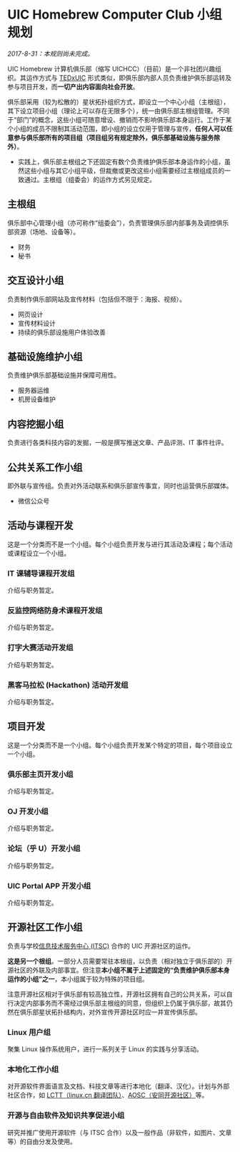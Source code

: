 # UIC Homebrew Computer Club 小组规划

_2017-8-31：本规则尚未完成。_

UIC Homebrew 计算机俱乐部（缩写 UICHCC）（目前）是一个非社团兴趣组织。其运作方式与 [TEDxUIC](https://tedxuic.com) 形式类似，即俱乐部内部人员负责维护俱乐部运转及参与项目开发，而**一切产出内容面向社会开放**。

俱乐部采用（较为松散的）星状拓扑组织方式，即设立一个中心小组（主根组），其下设立项目小组（理论上可以存在无限多个），统一由俱乐部主根组管理。不同于“部门”的概念，这些小组可随意增设、撤销而不影响俱乐部本身运行。工作于某个小组的成员不限制其活动范围，即小组的设立仅用于管理与宣传，**任何人可以任意参与俱乐部所有的项目组（项目组另有规定除外，俱乐部基础设施与服务除外）**。
  -  实践上，俱乐部主根组之下还固定有数个负责维护俱乐部本身运作的小组，虽然这些小组与其它小组平级，但裁撤或更改这些小组需要经过主根组成员的一致通过。主根组（组委会）的运作方式另见规定。

## 主根组

俱乐部中心管理小组（亦可称作“组委会”），负责管理俱乐部内部事务及调控俱乐部资源（场地、设备等）。

- 财务
- 秘书

## 交互设计小组

负责制作俱乐部网站及宣传材料（包括但不限于：海报、视频）。

- 网页设计
- 宣传材料设计
- 持续的俱乐部设施用户体验改善

## 基础设施维护小组

负责维护俱乐部基础设施并保障可用性。

- 服务器运维
- 机房设备维护

## 内容挖掘小组

负责进行各类科技内容的发掘，一般是撰写推送文章、产品评测、IT 事件社评。

## 公共关系工作小组

即外联与宣传组。负责对外活动联系和俱乐部宣传事宜，同时也运营俱乐部媒体。

- 微信公众号

## 活动与课程开发

这是一个分类而不是一个小组。每个小组负责开发与进行其活动及课程；每个活动或课程设立一个小组。

### IT 课辅导课程开发组

介绍与职务暂定。

### 反监控网络防身术课程开发组

介绍与职务暂定。

### 打字大赛活动开发组

介绍与职务暂定。

### 黑客马拉松 (Hackathon) 活动开发组

介绍与职务暂定。

## 项目开发

这是一个分类而不是一个小组。每个小组负责开发某个特定的项目，每个项目设立一个小组。

### 俱乐部主页开发小组

介绍与职务暂定。

### OJ 开发小组

介绍与职务暂定。

### 论坛（乎 U）开发小组

介绍与职务暂定。

### UIC Portal APP 开发小组

介绍与职务暂定。

## 开源社区工作小组

负责与学校[信息技术服务中心 (ITSC)](http://itsc.uic.edu.hk/en) 合作的 UIC 开源社区的运作。

**这是另一个根组**。一部分人员需要常驻本根组，以负责（相对独立于俱乐部的）开源社区的外联及内部事宜。但注意**本小组不属于上述固定的“负责维护俱乐部本身运作的小组”之一**，本小组属于较为特殊的项目组。

注意开源社区相对于俱乐部有较高独立性，开源社区拥有自己的公共关系，可以自行决定内部事务而不需经过俱乐部主根组的同意，但组织上仍属于俱乐部，故其仍然在俱乐部星状拓扑结构内，对外宣传开源社区时应一并宣传俱乐部。

### Linux 用户组

聚集 Linux 操作系统用户，进行一系列关于 Linux 的实践与分享活动。

### 本地化工作小组

对开源软件界面语言及文档、科技文章等进行本地化（翻译、汉化）。计划与外部社区合作，如 [LCTT（linux.cn 翻译团队）](https://linux.cn/lctt)、[AOSC（安同开源社区）](https://aosc.io)等。

### 开源与自由软件及知识共享促进小组

研究并推广使用开源软件（与 ITSC 合作）以及一般作品（非软件，如图片、文章等）的自由分发及使用。
